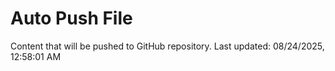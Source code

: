 # Auto Push File

Content that will be pushed to GitHub repository.
Last updated: 08/24/2025, 12:58:01 AM